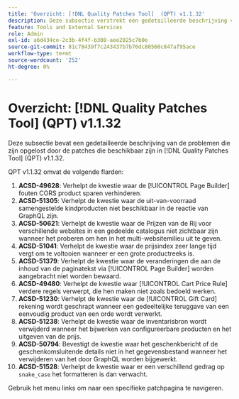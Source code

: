 ```yaml
---
title: 'Overzicht: [!DNL Quality Patches Tool]  (QPT) v1.1.32'
description: Deze subsectie verstrekt een gedetailleerde beschrijving van de kwesties die door de flarden beschikbaar in  [!DNL Quality Patches Tool]  (QPT) v1.1.32 worden bevestigd.
feature: Tools and External Services
role: Admin
exl-id: a6d434ce-2c3b-4f4f-b308-aee2025c7b0e
source-git-commit: 81c78439f7c243437b7b76dc80560c847af95ace
workflow-type: tm+mt
source-wordcount: '252'
ht-degree: 0%

---
```


# Overzicht: [!DNL Quality Patches Tool] (QPT) v1.1.32

Deze subsectie bevat een gedetailleerde beschrijving van de problemen die zijn opgelost door de patches die beschikbaar zijn in [!DNL Quality Patches Tool] (QPT) v1.1.32.

QPT v1.1.32 omvat de volgende flarden:

1. **ACSD-49628**: Verhelpt de kwestie waar de [!UICONTROL Page Builder] fouten CORS product sparen verhinderen.
1. **ACSD-51305**: Verhelpt de kwestie waar de uit-van-voorraad samengestelde kindproducten niet beschikbaar in de reactie van GraphQL zijn.
1. **ACSD-50621**: Verhelpt de kwestie waar de Prijzen van de Rij voor verschillende websites in een gedeelde catalogus niet zichtbaar zijn wanneer het proberen om hen in het multi-websitemilieu uit te geven.
1. **ACSD-51041**: Verhelpt de kwestie waar de prijsindex zeer lange tijd vergt om te voltooien wanneer er een grote productreeks is.
1. **ACSD-51379**: Verhelpt de kwestie waar de veranderingen die aan de inhoud van de paginatekst via [!UICONTROL Page Builder] worden aangebracht niet worden bewaard.
1. **ACSD-49480**: Verhelpt de kwestie waar [!UICONTROL Cart Price Rule] verdere regels verwerpt, die hen maken niet zoals bedoeld werken.
1. **ACSD-51230**: Verhelpt de kwestie waar de [!UICONTROL Gift Card] rekening wordt geschrapt wanneer een gedeeltelijke teruggave van een eenvoudig product van een orde wordt verwerkt.
1. **ACSD-51238**: Verhelpt de kwestie waar de inventarisbron wordt verwijderd wanneer het bijwerken van configureerbare producten en het uitgeven van de prijs.
1. **ACSD-50794**: Bevestigt de kwestie waar het geschenkbericht of de geschenkomsluitende details niet in het gegevensbestand wanneer het verwijderen van het door GraphQL worden bijgewerkt.
1. **ACSD-51528**: Verhelpt de kwestie waar er een verschillend gedrag op `snake_case` het formatteren is dan verwacht.

Gebruik het menu links om naar een specifieke patchpagina te navigeren.

